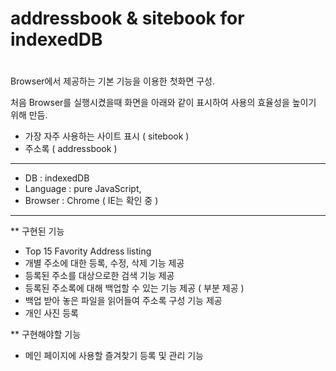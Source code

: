 #
# addressbook & sitebook for indexedDB
#

Browser에서 제공하는 기본 기능을 이용한 첫화면 구성.

처음 Browser를 실행시켰을때 화면을 아래와 같이 표시하여 사용의 효율성을 높이기 위해 만듬.
- 가장 자주 사용하는 사이트 표시 ( sitebook )
- 주소록 ( addressbook )

---

- DB : indexedDB
- Language : pure JavaScript,
- Browser : Chrome ( IE는 확인 중 )

---

** 구현된 기능
- Top 15 Favority Address listing
- 개별 주소에 대한 등록, 수정, 삭제 기능 제공
- 등록된 주소를 대상으로한 검색 기능 제공
- 등록된 주소록에 대해 백업할 수 있는 기능 제공 ( 부분 제공 )
- 백업 받아 놓은 파일을 읽어들여 주소록 구성 기능 제공
- 개인 사진 등록

** 구현해야할 기능
- 메인 페이지에 사용할 즐겨찾기 등록 및 관리 기능
